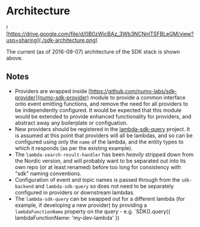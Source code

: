 # Architecture

![https://drive.google.com/file/d/0B0zWicBAz_3Wb3NCNnlTSFBLeGM/view?usp=sharing](./sdk-architecture.png)

The current (as of 2016-09-07) architecture of the SDK stack is shown above.

## Notes

* Providers are wrapped inside [https://github.com/numo-labs/sdk-provider](numo-sdk-provider) module to provide a common interface onto event emitting functions, and remove the need for all providers to be independently configured. It would be expected that this module would be extended to provide enhanced functionality for providers, and abstract away any boilerplate or configuation.
* New providers should be registered in the [lambda-sdk-query](https://github.com/numo-labs/lambda-sdk-query/blob/master/index.js#L8-L11) project. It is assumed at this point that providers will all be lambdas, and so can be configured using only the `name` of the lambda, and the entity types to which it responds (as per the existing example).
* The `lambda-search-result-handler` has been *heavily* stripped down from the Nordic version, and will probably want to be separated out into its own repo (or at least renamed) before too long for consistency with "sdk" naming conventions.
* Configuration of event and topic names is passed through from the `sdk-backend` and `lambda-sdk-query` so does not need to be separately configured in providers or downstream lambdas.
* The `lambda-sdk-query` can be swapped out for a different lambda (for example, if developing a new provider) by providing a `lambdaFunctionName` property on the query - e.g. `SDK().query({ lambdaFunctionName: 'my-dev-lambda' })
